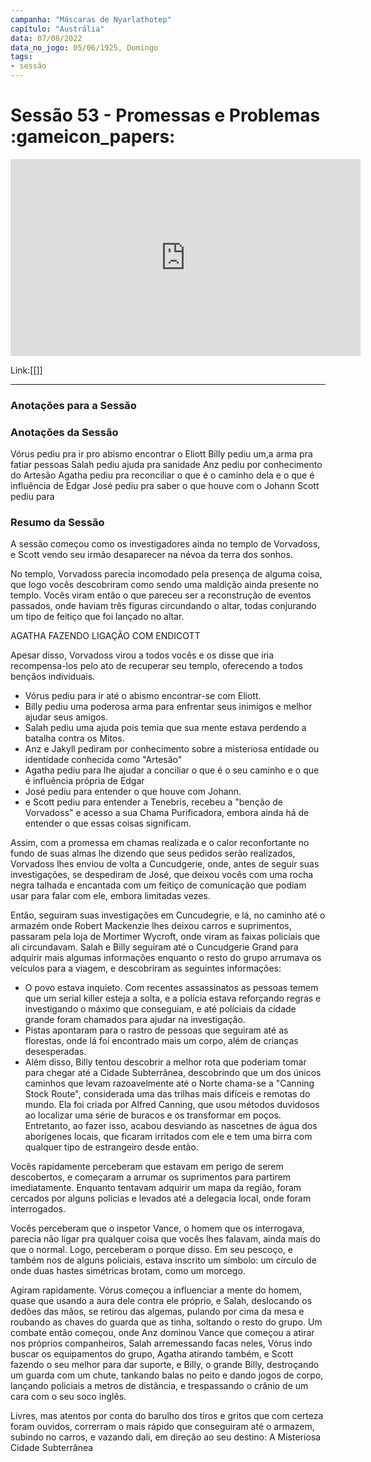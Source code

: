 ```yaml
---
campanha: "Máscaras de Nyarlathotep"
capítulo: "Austrália"
data: 07/08/2022
data_no_jogo: 05/06/1925, Domingo
tags: 
- sessão
---
```

# Sessão 53 - Promessas e Problemas  :gameicon_papers:

<div align="center"><iframe width="560" height="315" src="https://www.youtube.com/embed/VpVdIs3RDvs" title="YouTube video player" frameborder="0" allow="accelerometer; autoplay; clipboard-write; encrypted-media; gyroscope; picture-in-picture" allowfullscreen></iframe></div>

Link:[[]]

---
### Anotações para a Sessão
### Anotações da Sessão
Vórus pediu pra ir pro abismo encontrar o Eliott
Billy pediu um,a arma pra fatiar pessoas
Salah pediu ajuda pra sanidade
Anz pediu por conhecimento do Artesão
Agatha pediu pra reconciliar o que é o caminho dela e o que é influência de Edgar
José pediu pra saber o que houve com o Johann
Scott pediu para 


### Resumo da Sessão
A sessão começou como os investigadores ainda no templo de Vorvadoss, e Scott vendo seu irmão desaparecer na névoa da terra dos sonhos.

No templo, Vorvadoss parecia incomodado pela presença de alguma coisa, que logo vocês descobriram como sendo uma maldição ainda presente no templo. Vocês viram então o que pareceu ser a reconstrução de eventos passados, onde haviam três figuras circundando o altar, todas conjurando um tipo de feitiço que foi lançado no altar.

AGATHA FAZENDO LIGAÇÃO COM ENDICOTT

Apesar disso, Vorvadoss virou a todos vocês e os disse que iria recompensa-los pelo ato de recuperar seu templo, oferecendo a todos bençãos individuais. 
- Vórus pediu para ir até o abismo encontrar-se com Eliott.
- Billy pediu uma poderosa arma para enfrentar seus inimigos e melhor ajudar seus amigos.
- Salah pediu uma ajuda pois temia que sua mente estava perdendo a batalha contra os Mitos.
- Anz e Jakyll pediram por conhecimento sobre a misteriosa entidade ou identidade conhecida como "Artesão"
- Agatha pediu para lhe ajudar a conciliar o que é o seu caminho e o que é influência própria de Edgar
-  José pediu para entender o que houve com Johann.
-  e Scott pediu para entender a Tenebris, recebeu a "benção de Vorvadoss" e acesso a sua Chama Purificadora, embora ainda há de entender o que essas coisas significam.

Assim, com a promessa em chamas realizada e o calor reconfortante no fundo de suas almas lhe dizendo que seus pedidos serão realizados, Vorvadoss lhes enviou de volta a Cuncudgerie, onde, antes de seguir suas investigações, se despediram de José, que deixou vocês com uma rocha negra talhada e encantada com um feitiço de comunicação que podiam usar para falar com ele, embora limitadas vezes.

Então, seguiram suas investigações em Cuncudegrie, e lá, no caminho até o armazém onde Robert Mackenzie lhes deixou carros e suprimentos, passaram pela loja de Mortimer Wycroft, onde viram as faixas policiais que ali circundavam. Salah e Billy seguiram até o Cuncudgerie Grand para adquirir mais algumas informações enquanto o resto do grupo arrumava os veículos para a viagem, e descobriram as seguintes informações:
- O povo estava inquieto. Com recentes assassinatos as pessoas temem que um serial killer esteja a solta, e a polícia estava reforçando regras e investigando o máximo que conseguiam, e até políciais da cidade grande foram chamados para ajudar na investigação.
- Pistas apontaram para o rastro de pessoas que seguiram até as florestas, onde lá foi encontrado mais um corpo, além de crianças desesperadas.
- Além disso, Billy tentou descobrir a melhor rota que poderiam tomar para chegar até a Cidade Subterrânea, descobrindo que um dos únicos caminhos que levam razoavelmente até o Norte chama-se a "Canning Stock Route",  considerada uma das trilhas mais difíceis e remotas do mundo. Ela foi criada por Alfred Canning, que usou métodos duvidosos ao localizar uma série de buracos e os transformar em poços. Entretanto, ao fazer isso, acabou desviando as nascetnes de água dos aborígenes locais, que ficaram irritados com ele e tem uma birra com qualquer tipo de estrangeiro desde então.

Vocês rapidamente perceberam que estavam em perigo de serem descobertos, e começaram a arrumar os suprimentos para partirem imediatamente. Enquanto tentavam adquirir um mapa da região, foram cercados por alguns policias e levados até a delegacia local, onde foram interrogados.

Vocês perceberam que o inspetor Vance, o homem que os interrogava, parecia não ligar pra qualquer coisa que vocês lhes falavam, ainda mais do que o normal. Logo, perceberam o porque disso. Em seu pescoço, e também nos de alguns policiais, estava inscrito um símbolo: um círculo de onde duas hastes simétricas brotam, como um morcego.

Agiram rapidamente. Vórus começou a influenciar a mente do homem, quase que usando a aura dele contra ele próprio, e Salah, deslocando os dedões das mãos, se retirou das algemas, pulando por cima da mesa e roubando as chaves do guarda que as tinha, soltando o resto do grupo. Um combate então começou, onde Anz dominou Vance que começou a atirar nos próprios companheiros, Salah arremessando facas neles, Vórus indo buscar os equipamentos do grupo, Agatha atirando também, e Scott fazendo o seu melhor para dar suporte, e Billy, o grande Billy, destroçando um guarda com um chute, tankando balas no peito e dando jogos de corpo, lançando policiais a metros de distância, e trespassando o crânio de um cara com o seu soco inglês. 

Livres, mas atentos por conta do barulho dos tiros e gritos que com certeza foram ouvidos, correrram o mais rápido que conseguiram até o armazem, subindo no carros, e vazando dali, em direção ao seu destino: A Misteriosa Cidade Subterrânea



